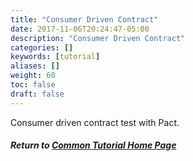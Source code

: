 ```yaml
---
title: "Consumer Driven Contract"
date: 2017-11-06T20:24:47-05:00
description: "Consumer Driven Contract"
categories: []
keywords: [tutorial]
aliases: []
weight: 60
toc: false
draft: false
---
```


Consumer driven contract test with Pact.

##### Return to [Common Tutorial Home Page](/tutorial/common)
